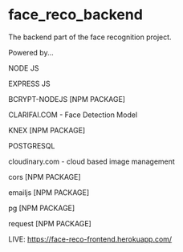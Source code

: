 # face_reco_backend
The backend part of the face recognition project.

Powered by...

NODE JS

EXPRESS JS

BCRYPT-NODEJS [NPM PACKAGE]

CLARIFAI.COM - Face Detection Model

KNEX [NPM PACKAGE]

POSTGRESQL

cloudinary.com - cloud based image management

cors [NPM PACKAGE]

emailjs [NPM PACKAGE]

pg [NPM PACKAGE]

request [NPM PACKAGE]

LIVE: https://face-reco-frontend.herokuapp.com/
